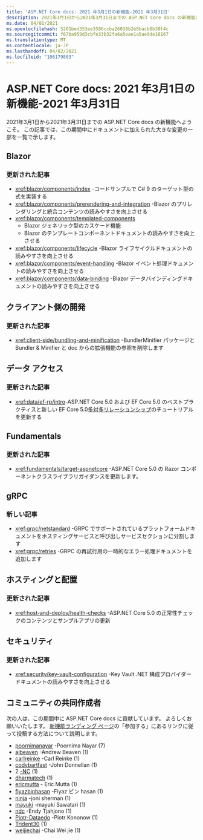 ```yaml
---
title: 'ASP.NET Core docs: 2021 年3月1日の新機能-2021 年3月31日'
description: 2021年3月1日から2021年3月31日までの ASP.NET Core docs の新機能について説明します。
ms.date: 04/01/2021
ms.openlocfilehash: 5201bed353ee3586ccba26038b2e8bacb8b30f4c
ms.sourcegitcommit: f67ba959d3cbfe33b32fa6a5eae1a5ae9de18167
ms.translationtype: MT
ms.contentlocale: ja-JP
ms.lasthandoff: 04/02/2021
ms.locfileid: "106179803"
---
```

# <a name="aspnet-core-docs-whats-new-for-march-1-2021---march-31-2021"></a>ASP.NET Core docs: 2021 年3月1日の新機能-2021 年3月31日

2021年3月1日から2021年3月31日までの ASP.NET Core docs の新機能へようこそ。 この記事では、この期間中にドキュメントに加えられた大きな変更の一部を一覧で示します。

## <a name="blazor"></a>Blazor

### <a name="updated-articles"></a>更新された記事

- <xref:blazor/components/index> -コードサンプルで C# 9 のターゲット型の式を実装する
- <xref:blazor/components/prerendering-and-integration> -Blazor のプリレンダリングと統合コンテンツの読みやすさを向上させる
- <xref:blazor/components/templated-components>
  - Blazor ジェネリック型のカスケード機能
  - Blazor のテンプレートコンポーネントドキュメントの読みやすさを向上させる
- <xref:blazor/components/lifecycle> -Blazor ライフサイクルドキュメントの読みやすさを向上させる
- <xref:blazor/components/event-handling> -Blazor イベント処理ドキュメントの読みやすさを向上させる
- <xref:blazor/components/data-binding> -Blazor データバインディングドキュメントの読みやすさを向上させる

## <a name="client-side-development"></a>クライアント側の開発

### <a name="updated-articles"></a>更新された記事

- <xref:client-side/bundling-and-minification> -BundlerMinifier パッケージと Bundler & Minifier と doc からの拡張機能の参照を削除します

## <a name="data-access"></a>データ アクセス

### <a name="updated-articles"></a>更新された記事

- <xref:data/ef-rp/intro>-ASP.NET Core 5.0 および EF Core 5.0 のベストプラクティスと新しい EF Core 5.0[多対多リレーションシップ](/ef/core/modeling/relationships#many-to-many)のチュートリアルを更新する

## <a name="fundamentals"></a>Fundamentals

### <a name="updated-articles"></a>更新された記事

- <xref:fundamentals/target-aspnetcore> -ASP.NET Core 5.0 の Razor コンポーネントクラスライブラリガイダンスを更新します。

## <a name="grpc"></a>gRPC

### <a name="new-articles"></a>新しい記事

- <xref:grpc/netstandard> -GRPC でサポートされているプラットフォームドキュメントをホスティングサービスと呼び出しサービスセクションに分割します
- <xref:grpc/retries> -GRPC の再試行用の一時的なエラー処理ドキュメントを追加します

## <a name="hosting-and-deployment"></a>ホスティングと配置

### <a name="updated-articles"></a>更新された記事

- <xref:host-and-deploy/health-checks> -ASP.NET Core 5.0 の正常性チェックのコンテンツとサンプルアプリの更新

## <a name="security"></a>セキュリティ

### <a name="updated-articles"></a>更新された記事

- <xref:security/key-vault-configuration> -Key Vault .NET 構成プロバイダードキュメントの読みやすさを向上させる

## <a name="community-contributors"></a>コミュニティの共同作成者

次の人は、この期間中に ASP.NET Core docs に貢献しています。 よろしくお願いいたします。 [新機能ランディング ページ](index.yml)の「参加する」にあるリンクに従って投稿する方法について説明します。

- [poornimanayar](https://github.com/poornimanayar) -Poornima Nayar (7)
- [ajbeaven](https://github.com/ajbeaven) -Andrew Beaven (1)
- [carlreinke](https://github.com/carlreinke) -Carl Reinke (1)
- [codybartfast](https://github.com/codybartfast) -John Donnellan (1)
- 2 [-NC](https://github.com/Dean-NC) (1)
- [dharmatech](https://github.com/dharmatech) (1)
- [ericmutta](https://github.com/ericmutta) - Eric Mutta (1)
- [fiyazbinhasan](https://github.com/fiyazbinhasan) -Fiyaz ビン hasan (1)
- [ninja](https://github.com/jo-ninja) -joni sherman (1)
- [mayuki](https://github.com/mayuki) -mayuki Sawatari (1)
- [ndc](https://github.com/ndc) -Endy Tjahjono (1)
- [Piotr-Dataedo](https://github.com/Piotr-Dataedo) -Piotr Kononow (1)
- [Trident30](https://github.com/Trident30) (1)
- [weijiechai](https://github.com/weijiechai) -Chai Wei jie (1)
